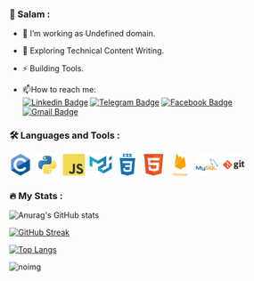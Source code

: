 ### 🤝 Salam :

- :telescope: I’m working as Undefined domain.

- :seedling: Exploring Technical Content Writing.

- :zap: Building Tools.
- :mailbox:How to reach me:<br/>
[![Linkedin Badge](https://img.shields.io/badge/-BaShaybah-red?style=flat&logo=Linkedin&logoColor=white)](khalid)
[![Telegram Badge](https://img.shields.io/badge/-BaShaybah-green?style=flat&logo=Telegram&logoColor=white)](https://t.me/BaShaybah)
[![Facebook Badge](https://img.shields.io/badge/-BaShaybah-gray?style=flat&logo=Facebook&logoColor=white)](https://www.facebook.com/BaShaybah)
[![Gmail Badge](https://img.shields.io/badge/-BaShaybah-brown?style=flat&logo=Gmail&logoColor=white)](khalid.bmohammed00@gmail.com)

### :hammer_and_wrench: Languages and Tools :

<div>
  <img src="https://github.com/devicons/devicon/blob/master/icons/c/c-original.svg" title="C" alt="C" width="40" height="40"/>&nbsp;
  <img src="https://github.com/devicons/devicon/blob/master/icons/python/python-original.svg" title="Python"  alt="Python" width="40" height="40"/>&nbsp;
  <img src="https://github.com/devicons/devicon/blob/master/icons/javascript/javascript-original.svg" title="JavaScript" alt="JavaScript" width="40" height="40"/>&nbsp;
  <img src="https://github.com/devicons/devicon/blob/master/icons/materialui/materialui-original.svg" title="Material UI" alt="Material UI" width="40" height="40"/>&nbsp;
  <img src="https://github.com/devicons/devicon/blob/master/icons/css3/css3-plain-wordmark.svg"  title="CSS3" alt="CSS" width="40" height="40"/>&nbsp;
  <img src="https://github.com/devicons/devicon/blob/master/icons/html5/html5-original.svg" title="HTML5" alt="HTML" width="40" height="40"/>&nbsp;
  <img src="https://github.com/devicons/devicon/blob/master/icons/firebase/firebase-plain-wordmark.svg" title="Firebase" alt="Firebase" width="40" height="40"/>&nbsp;
  <img src="https://github.com/devicons/devicon/blob/master/icons/mysql/mysql-original-wordmark.svg" title="MySQL"  alt="MySQL" width="40" height="40"/>&nbsp;
  <img src="https://github.com/devicons/devicon/blob/master/icons/git/git-original-wordmark.svg" title="Git" alt="Git" width="40" height="40"/>&nbsp;
</div>


### :fire: My Stats :

![Anurag's GitHub stats](https://github-readme-stats.vercel.app/api?username=BaShaybah&show_icons=true&theme=dark)

[![GitHub Streak](http://github-readme-streak-stats.herokuapp.com?user=BaShaybah&theme=dark&background=000000)](https://git.io/streak-stats)

[![Top Langs](https://github-readme-stats.vercel.app/api/top-langs/?username=BaShaybah&layout=donut&theme=vision-friendly-dark)](https://github.com/anuraghazra/github-readme-stats)

<img src="https://komarev.com/ghpvc/?username=BaShaybah&style=flat-square&color=blue" alt="noimg"/>

